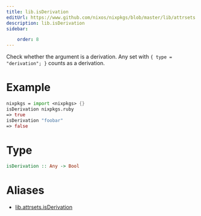 ```yaml
---
title: lib.isDerivation
editUrl: https://www.github.com/nixos/nixpkgs/blob/master/lib/attrsets.nix#L806C5
description: lib.isDerivation
sidebar:

    order: 8
---
```


Check whether the argument is a derivation. Any set with
`{ type = "derivation"; }` counts as a derivation.

# Example

```nix
nixpkgs = import <nixpkgs> {}
isDerivation nixpkgs.ruby
=> true
isDerivation "foobar"
=> false
```

# Type

```haskell
isDerivation :: Any -> Bool
```


# Aliases

- [lib.attrsets.isDerivation](./reference/lib/attrsets/lib-attrsets-isDerivation)


